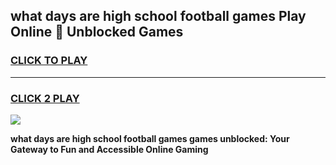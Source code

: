 
## what days are high school football games Play Online 👋 Unblocked Games
<h3>
<a href="https://news.freeplayer.one?title=what_days_are_high_school_football_games&ref=17GH">CLICK TO PLAY</a></h3>
<hr>

<h3>
<a href="https://news.freeplayer.one?title=what_days_are_high_school_football_games&ref=17GH">CLICK 2 PLAY</a>
  
</h3>

<a href="https://news.freeplayer.one?title=what_days_are_high_school_football_games&ref=17GH/"><img src="https://clearcache.store/games.png"></a>


**what days are high school football games games unblocked: Your Gateway to Fun and Accessible Online Gaming**

